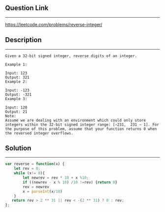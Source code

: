 ## Question  Link
---
https://leetcode.com/problems/reverse-integer/

## Description

---
```
Given a 32-bit signed integer, reverse digits of an integer.

Example 1:

Input: 123
Output: 321
Example 2:

Input: -123
Output: -321
Example 3:

Input: 120
Output: 21
Note:
Assume we are dealing with an environment which could only store integers within the 32-bit signed integer range: [−231,  231 − 1]. For the purpose of this problem, assume that your function returns 0 when the reversed integer overflows.
```

## Solution
---

```javascript
var reverse = function(x) {
    let rev = 0;
    while (x!= 0){
        let newrev = rev * 10 + x %10;
        if ((newrev - x % 10) /10 !=rev) {return 0}
        rev = newrev
        x = parseInt(x/10)
    }
   return rev > 2 ** 31 || rev < -(2 ** 31) ? 0 : rev;
}; 
```
